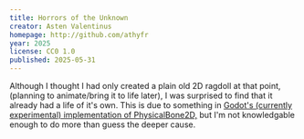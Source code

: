 ```yaml
---
title: Horrors of the Unknown
creator: Asten Valentinus
homepage: http://github.com/athyfr
year: 2025
license: CC0 1.0
published: 2025-05-31
---
```


Although I thought I had only created a plain old 2D ragdoll at that point, (planning to animate/bring it to life later), I was surprised to find that it already had a life of it's own. This is due to something in [Godot's (currently experimental) implementation of PhysicalBone2D,](https://github.com/godotengine/godot/issues/78367#issuecomment-2920189426) but I'm not knowledgable enough to do more than guess the deeper cause.
